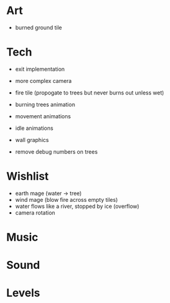 # Art
- burned ground tile

# Tech
- exit implementation
- more complex camera
- fire tile (propogate to trees but never burns out unless wet)

- burning trees animation
- movement animations
- idle animations
- wall graphics

- remove debug numbers on trees

# Wishlist
- earth mage (water -> tree)
- wind mage (blow fire across empty tiles)
- water flows like a river, stopped by ice (overflow)
- camera rotation

# Music

# Sound

# Levels
